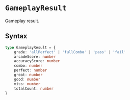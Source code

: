 # `GameplayResult`

Gameplay result.

## Syntax

```ts
type GameplayResult = {
    grade: 'allPerfect' | 'fullCombo' | 'pass' | 'fail'
    arcadeScore: number
    accuracyScore: number
    combo: number
    perfect: number
    great: number
    good: number
    miss: number
    totalCount: number
}
```
